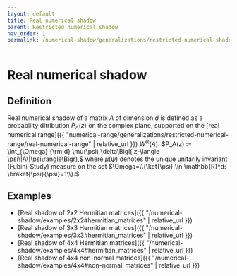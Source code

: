 ```yaml
---
layout: default
title: Real numerical shadow
parent: Restricted numerical shadow
nav_order: 1
permalink: /numerical-shadow/generalizations/restricted-numerical-shadow/real-numerical-shadow/
---
```

# Real numerical shadow

## Definition

Real numerical shadow of a matrix $A$ of dimension $d$ is defined as a
probability ditribution $P_A(z)$ on the complex plane, supported on the
[real numerical
range]({{ "numerical-range/generalizations/restricted-numerical-range/real-numerical-range" | relative_url }})
$W^\mathbb{R}(A)$. $P_A(z) := \int_{\Omega} {\rm d} \mu(\psi)
\delta\Bigl( z-\langle \psi\|A\|\psi\rangle\Bigr),$ where $\mu(\psi)$
denotes the unique unitarily invariant (Fubini-Study) measure on the set
$\Omega=\\{\ket{\psi} \in \mathbb{R}^d: \braket{\psi}{\psi}=1\\}.$

## Examples

  - [Real shadow of 2x2 Hermitian
    matrices]({{ "/numerical-shadow/examples/2x2#hermitian_matrices" | relative_url }})
  - [Real shadow of 3x3 Hermitian
    matrices]({{ "/numerical-shadow/examples/3x3#hermitian_matrices" | relative_url }})
  - [Real shadow of 4x4 Hermitian
    matrices]({{ "/numerical-shadow/examples/4x4#hermitian_matrices" | relative_url }})
  - [Real shadow of 4x4 non-normal
    matrices]({{ "/numerical-shadow/examples/4x4#non-normal_matrices" | relative_url }})
